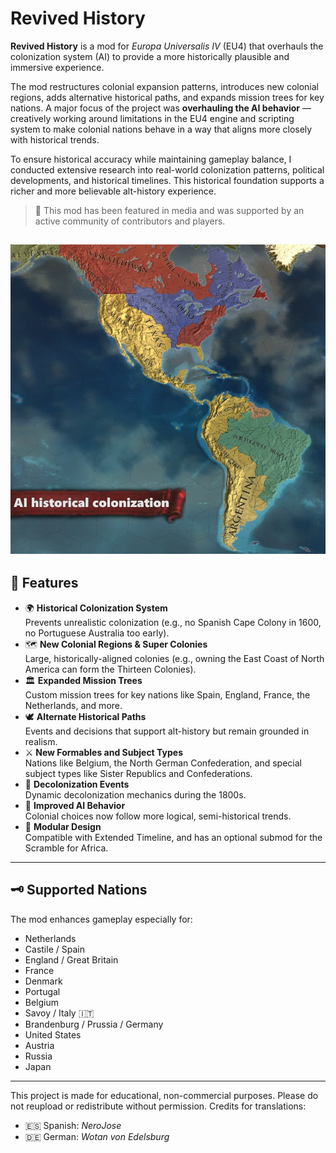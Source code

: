 # Revived History

**Revived History** is a mod for *Europa Universalis IV* (EU4) that overhauls the colonization system (AI) to provide a more historically plausible and immersive experience. 

The mod restructures colonial expansion patterns, introduces new colonial regions, adds alternative historical paths, and expands mission trees for key nations. A major focus of the project was **overhauling the AI behavior** — creatively working around limitations in the EU4 engine and scripting system to make colonial nations behave in a way that aligns more closely with historical trends.

To ensure historical accuracy while maintaining gameplay balance, I conducted extensive research into real-world colonization patterns, political developments, and historical timelines. This historical foundation supports a richer and more believable alt-history experience.

> 📰 This mod has been featured in media and was supported by an active community of contributors and players.

![Screenshot showing historical_ai](images/read_me_image.jpg)
---

## 🎯 Features

- 🌍 **Historical Colonization System**  
  Prevents unrealistic colonization (e.g., no Spanish Cape Colony in 1600, no Portuguese Australia too early).
- 🗺️ **New Colonial Regions & Super Colonies**  
  Large, historically-aligned colonies (e.g., owning the East Coast of North America can form the Thirteen Colonies).
- 🏛️ **Expanded Mission Trees**  
  Custom mission trees for key nations like Spain, England, France, the Netherlands, and more.
- 🕊️ **Alternate Historical Paths**  
  Events and decisions that support alt-history but remain grounded in realism.
- ⚔️ **New Formables and Subject Types**  
  Nations like Belgium, the North German Confederation, and special subject types like Sister Republics and Confederations.
- 📆 **Decolonization Events**  
  Dynamic decolonization mechanics during the 1800s.
- 🧭 **Improved AI Behavior**  
  Colonial choices now follow more logical, semi-historical trends.
- 🧩 **Modular Design**  
  Compatible with Extended Timeline, and has an optional submod for the Scramble for Africa.

---

## 🗝️ Supported Nations

The mod enhances gameplay especially for:

- Netherlands
- Castile / Spain
- England / Great Britain
- France
- Denmark
- Portugal
- Belgium
- Savoy / Italy 🇮🇹
- Brandenburg / Prussia / Germany
- United States
- Austria
- Russia
- Japan

---
This project is made for educational, non-commercial purposes. Please do not reupload or redistribute without permission. Credits for translations:
- 🇪🇸 Spanish: *NeroJose*
- 🇩🇪 German: *Wotan von Edelsburg*
